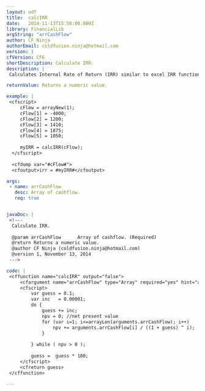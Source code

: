 ```yaml
---
layout: udf
title:  calcIRR
date:   2014-11-13T15:58:00.000Z
library: FinancialLib
argString: "arrCashFlow"
author: CF Ninja
authorEmail: coldfusion.ninja@hotmail.com
version: 1
cfVersion: CF6
shortDescription: Calculate IRR.
description: |
 Calculates Internal Rate of Return (IRR) similar to excel IRR function.

returnValue: Returns a numeric value.

example: |
 <cfscript>
     cFlow = arrayNew(1);
     cFlow[1] = -4000;
     cFlow[2] = 1200;
     cFlow[3] = 1410;
     cFlow[4] = 1875;
     cFlow[5] = 1050;
     
     myIRR = calcIRR(cFlow);
  </cfscript>    
 
  <cfdump var="#cFlow#">
  <cfoutput>irr = #myIRR#</cfoutput>

args:
 - name: arrCashFlow
   desc: Array of cashflow.
   req: true


javaDoc: |
 <!---
  Calculate IRR.
  
  @param arrCashFlow      Array of cashflow. (Required)
  @return Returns a numeric value. 
  @author CF Ninja (coldfusion.ninja@hotmail.com) 
  @version 1, November 13, 2014 
 --->

code: |
 <cffunction name="calcIRR" output="false">
     <cfargument name="arrCashFlow" type="Array" required="yes" hint="array of cashflow">
     <cfscript>
         var guess = 0.1;
         var inc   = 0.00001;
         do {
             guess += inc;
             npv = 0; //net present value
             for (var i=1; i<=arrayLen(arguments.arrCashFlow); i++)    {
                 npv += arguments.arrCashFlow[i] / ((1 + guess) ^ i);    
             }
             
         } while ( npv > 0 );
         
         guess =  guess * 100;
     </cfscript>
     <cfreturn guess>
 </cffunction>

---
```


